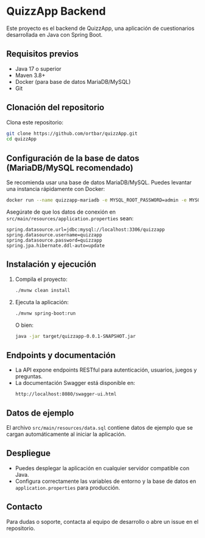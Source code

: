# QuizzApp Backend

Este proyecto es el backend de QuizzApp, una aplicación de cuestionarios desarrollada en Java con Spring Boot.

## Requisitos previos

- Java 17 o superior
- Maven 3.8+
- Docker (para base de datos MariaDB/MySQL)
- Git

## Clonación del repositorio

Clona este repositorio:

```bash
git clone https://github.com/ortbar/quizzApp.git
cd quizzApp
```

## Configuración de la base de datos (MariaDB/MySQL recomendado)

Se recomienda usar una base de datos MariaDB/MySQL. Puedes levantar una instancia rápidamente con Docker:

```bash
docker run --name quizzapp-mariadb -e MYSQL_ROOT_PASSWORD=admin -e MYSQL_DATABASE=quizzapp -e MYSQL_USER=quizzapp -e MYSQL_PASSWORD=quizzapp -p 3306:3306 -d mariadb:latest
```

Asegúrate de que los datos de conexión en `src/main/resources/application.properties` sean:

```
spring.datasource.url=jdbc:mysql://localhost:3306/quizzapp
spring.datasource.username=quizzapp
spring.datasource.password=quizzapp
spring.jpa.hibernate.ddl-auto=update
```

## Instalación y ejecución

1. Compila el proyecto:
   ```bash
   ./mvnw clean install
   ```

2. Ejecuta la aplicación:
   ```bash
   ./mvnw spring-boot:run
   ```
   O bien:
   ```bash
   java -jar target/quizzapp-0.0.1-SNAPSHOT.jar
   ```

## Endpoints y documentación

- La API expone endpoints RESTful para autenticación, usuarios, juegos y preguntas.
- La documentación Swagger está disponible en:
  ```
  http://localhost:8080/swagger-ui.html
  ```

## Datos de ejemplo

El archivo `src/main/resources/data.sql` contiene datos de ejemplo que se cargan automáticamente al iniciar la aplicación.

## Despliegue

- Puedes desplegar la aplicación en cualquier servidor compatible con Java.
- Configura correctamente las variables de entorno y la base de datos en `application.properties` para producción.

## Contacto

Para dudas o soporte, contacta al equipo de desarrollo o abre un issue en el repositorio.

